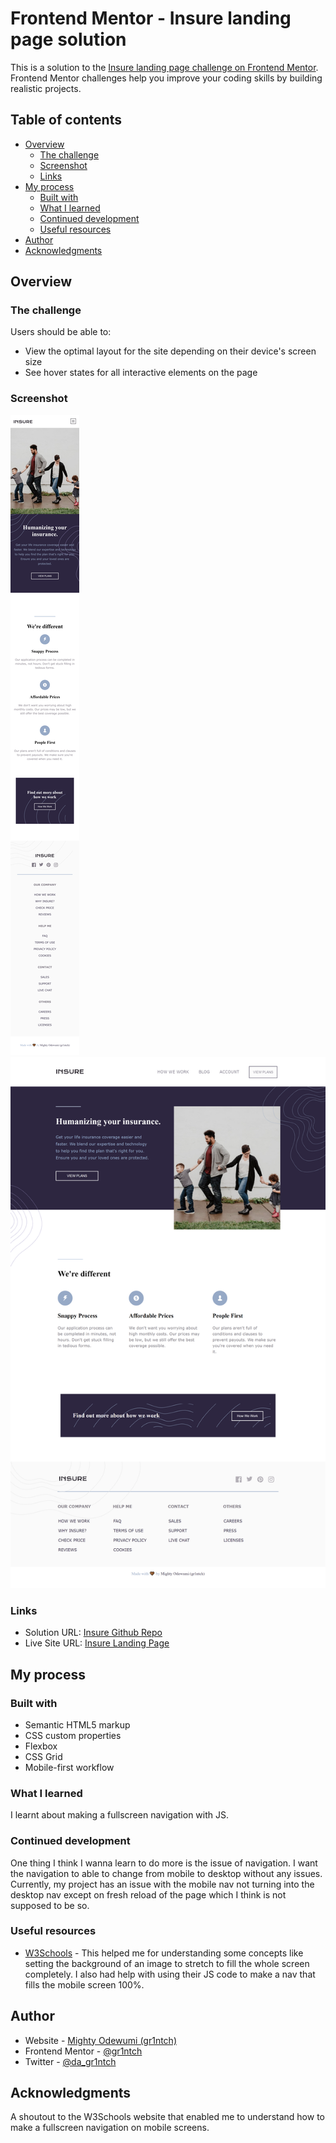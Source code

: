 # Frontend Mentor - Insure landing page solution

This is a solution to the [Insure landing page challenge on Frontend Mentor](https://www.frontendmentor.io/challenges/insure-landing-page-uTU68JV8). Frontend Mentor challenges help you improve your coding skills by building realistic projects. 

## Table of contents

- [Overview](#overview)
  - [The challenge](#the-challenge)
  - [Screenshot](#screenshot)
  - [Links](#links)
- [My process](#my-process)
  - [Built with](#built-with)
  - [What I learned](#what-i-learned)
  - [Continued development](#continued-development)
  - [Useful resources](#useful-resources)
- [Author](#author)
- [Acknowledgments](#acknowledgments)


## Overview

### The challenge

Users should be able to:

- View the optimal layout for the site depending on their device's screen size
- See hover states for all interactive elements on the page

### Screenshot

![Mobile Screen of the Insure Landing Page](./images/localhost_7024_insure-page_(Nexus6P).png)
![Desktop Screen of the Insure Landing Page](./images/localhost_7024_insure-page_(NestHubMax)(1).png)


### Links

- Solution URL: [Insure Github Repo](https://www.github.com/mighty-odewumi/insure-landing-page)
- Live Site URL: [Insure Landing Page](https://mighty-odewumi.github.io/insure-landing-page)

## My process

### Built with

- Semantic HTML5 markup
- CSS custom properties
- Flexbox
- CSS Grid
- Mobile-first workflow


### What I learned

I learnt about making a fullscreen navigation with JS.


### Continued development

One thing I think I wanna learn to do more is the issue of navigation. I want the navigation to able to change from mobile to desktop without any issues. Currently, my project has an issue with the mobile nav not turning into the desktop nav except on fresh reload of the page which I think is not supposed to be so. 


### Useful resources

- [W3Schools](https://www.w3schools.com) - This helped me for understanding some concepts like setting the background of an image to stretch to fill the whole screen completely. I also had help with using their JS code to make a nav that fills the mobile screen 100%.


## Author

- Website - [Mighty Odewumi (gr1ntch)](https://www.your-site.com)
- Frontend Mentor - [@gr1ntch](https://www.frontendmentor.io/profile/gr1ntch)
- Twitter - [@da_gr1ntch](https://www.twitter.com/da_gr1ntch)

## Acknowledgments

A shoutout to the W3Schools website that enabled me to understand how to make a fullscreen navigation on mobile screens.
